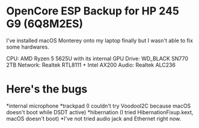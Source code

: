 # OpenCore ESP Backup for HP 245 G9 (6Q8M2ES)

I've installed macOS Monterey onto my laptop finally but I wasn't able to fix some hardwares.

CPU: AMD Ryzen 5 5625U with its internal GPU
Drive: WD_BLACK SN770 2TB
Network: Realtek RTL8111 + Intel AX200
Audio: Realtek ALC236

# Here's the bugs

*internal microphone
*trackpad (I couldn't try VoodooI2C because macOS doesn't boot while DSDT active)
*hibernation (I tried HibernationFixup.kext, macOS doesn't boot)
*I've not tried audio jack and Ethernet right now.
